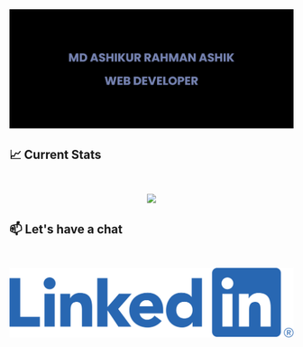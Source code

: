 <a href="https://www.linkedin.com/in/ashik2005">
<img src="https://raw.githubusercontent.com/Md-Ashikur-Rahman-Ashik/Md-Ashikur-Rahman-Ashik/main/images/banner.png" />
</a>

## :chart_with_upwards_trend: Current Stats

<br />
<p align="center">
  <img width="60%" src="https://github-readme-streak-stats.herokuapp.com?user=Md-Ashikur-Rahman-Ashik&theme=react&hide_border=true&background=0D1117&stroke=0D1117&fire=00f0ff&sideLabels=00F0FF&currStreakNum=FF1CF7&ring=000000&currStreakLabel=00f0ff&sideNums=00F0FF" />
</p>

## :mailbox: Let's have a chat

<br />

<p align="center"><a href="https://www.linkedin.com/in/ashik2005">
<img src="https://github.com/Md-Ashikur-Rahman-Ashik/Md-Ashikur-Rahman-Ashik/blob/main/images/icons/Linkedin.png" />
</a></p>

<br />

<!--
**Md-Ashikur-Rahman-Ashik/Md-Ashikur-Rahman-Ashik** is a ✨ _special_ ✨ repository because its `README.md` (this file) appears on your GitHub profile.

Here are some ideas to get you started:

- 🔭 I’m currently working on ...
- 🌱 I’m currently learning ...
- 👯 I’m looking to collaborate on ...
- 🤔 I’m looking for help with ...
- 💬 Ask me about ...
- 📫 How to reach me: ...
- 😄 Pronouns: ...
- ⚡ Fun fact: ...
-->
